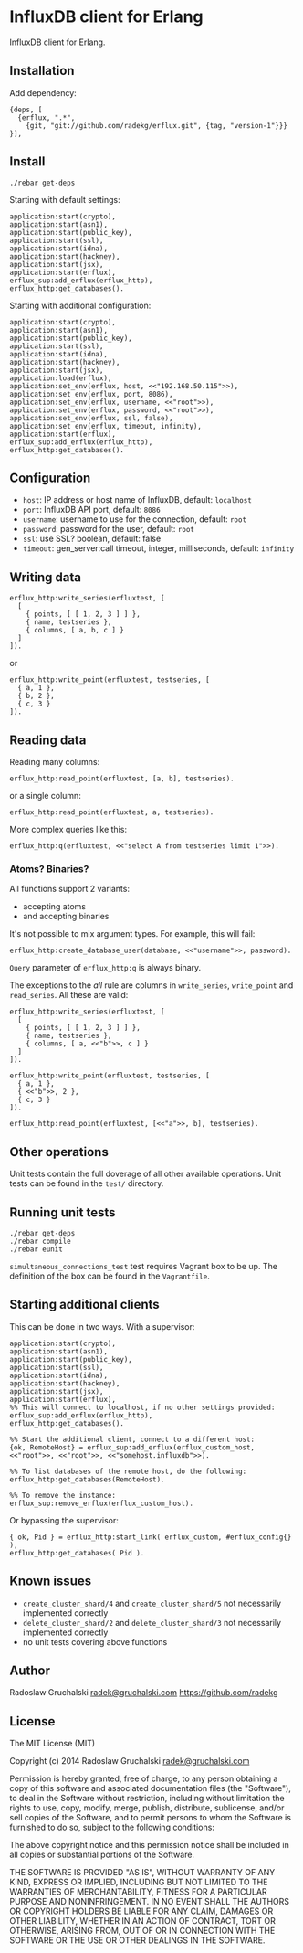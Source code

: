 # InfluxDB client for Erlang

InfluxDB client for Erlang.

## Installation

Add dependency:

    {deps, [
      {erflux, ".*",
        {git, "git://github.com/radekg/erflux.git", {tag, "version-1"}}}
    }],

## Install

    ./rebar get-deps

Starting with default settings:

    application:start(crypto),
    application:start(asn1),
    application:start(public_key),
    application:start(ssl),
    application:start(idna),
    application:start(hackney),
    application:start(jsx),
    application:start(erflux),
    erflux_sup:add_erflux(erflux_http),
    erflux_http:get_databases().

Starting with additional configuration:

    application:start(crypto),
    application:start(asn1),
    application:start(public_key),
    application:start(ssl),
    application:start(idna),
    application:start(hackney),
    application:start(jsx),
    application:load(erflux),
    application:set_env(erflux, host, <<"192.168.50.115">>),
    application:set_env(erflux, port, 8086),
    application:set_env(erflux, username, <<"root">>),
    application:set_env(erflux, password, <<"root">>),
    application:set_env(erflux, ssl, false),
    application:set_env(erflux, timeout, infinity),
    application:start(erflux),
    erflux_sup:add_erflux(erflux_http),
    erflux_http:get_databases().

## Configuration

- `host`: IP address or host name of InfluxDB, default: `localhost`
- `port`: InfluxDB API port, default: `8086`
- `username`: username to use for the connection, default: `root`
- `password`: password for the user, default: `root`
- `ssl`: use SSL? boolean, default: false
- `timeout`: gen_server:call timeout, integer, milliseconds, default: `infinity`

## Writing data

    erflux_http:write_series(erfluxtest, [
      [
        { points, [ [ 1, 2, 3 ] ] },
        { name, testseries },
        { columns, [ a, b, c ] }
      ]
    ]).

or

    erflux_http:write_point(erfluxtest, testseries, [
      { a, 1 },
      { b, 2 },
      { c, 3 }
    ]).

## Reading data

Reading many columns:

    erflux_http:read_point(erfluxtest, [a, b], testseries).

or a single column:

    erflux_http:read_point(erfluxtest, a, testseries).

More complex queries like this:

    erflux_http:q(erfluxtest, <<"select A from testseries limit 1">>).

### Atoms? Binaries?

All functions support 2 variants:

- accepting atoms
- and accepting binaries

It's not possible to mix argument types. For example, this will fail:

    erflux_http:create_database_user(database, <<"username">>, password).

`Query` parameter of `erflux_http:q` is always binary.

The exceptions to the *all* rule are columns in `write_series`, `write_point` and `read_series`. All these are valid:

    erflux_http:write_series(erfluxtest, [
      [
        { points, [ [ 1, 2, 3 ] ] },
        { name, testseries },
        { columns, [ a, <<"b">>, c ] }
      ]
    ]).

    erflux_http:write_point(erfluxtest, testseries, [
      { a, 1 },
      { <<"b">>, 2 },
      { c, 3 }
    ]).

    erflux_http:read_point(erfluxtest, [<<"a">>, b], testseries).

## Other operations

Unit tests contain the full doverage of all other available operations. Unit tests can be found in the `test/` directory.

## Running unit tests

    ./rebar get-deps
    ./rebar compile
    ./rebar eunit

`simultaneous_connections_test` test requires Vagrant box to be up. The definition of the box can be found in the `Vagrantfile`.

## Starting additional clients

This can be done in two ways. With a supervisor:

    application:start(crypto),
    application:start(asn1),
    application:start(public_key),
    application:start(ssl),
    application:start(idna),
    application:start(hackney),
    application:start(jsx),
    application:start(erflux),
    %% This will connect to localhost, if no other settings provided:
    erflux_sup:add_erflux(erflux_http),
    erflux_http:get_databases().

    %% Start the additional client, connect to a different host:
    {ok, RemoteHost} = erflux_sup:add_erflux(erflux_custom_host, <<"root">>, <<"root">>, <<"somehost.influxdb">>).

    %% To list databases of the remote host, do the following:
    erflux_http:get_databases(RemoteHost).

    %% To remove the instance:
    erflux_sup:remove_erflux(erflux_custom_host).

Or bypassing the supervisor:

    { ok, Pid } = erflux_http:start_link( erflux_custom, #erflux_config{} ),
    erflux_http:get_databases( Pid ).

## Known issues

- `create_cluster_shard/4` and `create_cluster_shard/5` not necessarily implemented correctly
- `delete_cluster_shard/2` and `delete_cluster_shard/3` not necessarily implemented correctly
- no unit tests covering above functions

## Author

Radoslaw Gruchalski <radek@gruchalski.com>
https://github.com/radekg

## License

The MIT License (MIT)

Copyright (c) 2014 Radoslaw Gruchalski <radek@gruchalski.com>

Permission is hereby granted, free of charge, to any person obtaining a copy
of this software and associated documentation files (the "Software"), to deal
in the Software without restriction, including without limitation the rights
to use, copy, modify, merge, publish, distribute, sublicense, and/or sell
copies of the Software, and to permit persons to whom the Software is
furnished to do so, subject to the following conditions:

The above copyright notice and this permission notice shall be included in
all copies or substantial portions of the Software.

THE SOFTWARE IS PROVIDED "AS IS", WITHOUT WARRANTY OF ANY KIND, EXPRESS OR
IMPLIED, INCLUDING BUT NOT LIMITED TO THE WARRANTIES OF MERCHANTABILITY,
FITNESS FOR A PARTICULAR PURPOSE AND NONINFRINGEMENT. IN NO EVENT SHALL THE
AUTHORS OR COPYRIGHT HOLDERS BE LIABLE FOR ANY CLAIM, DAMAGES OR OTHER
LIABILITY, WHETHER IN AN ACTION OF CONTRACT, TORT OR OTHERWISE, ARISING FROM,
OUT OF OR IN CONNECTION WITH THE SOFTWARE OR THE USE OR OTHER DEALINGS IN
THE SOFTWARE.